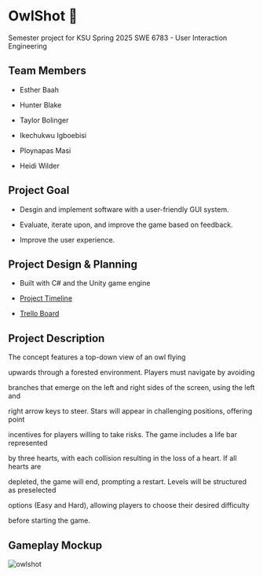 # OwlShot 🦉

<p>Semester project for KSU Spring 2025 SWE 6783 - User Interaction Engineering</p>



## Team Members

- Esther Baah

- Hunter Blake

- Taylor Bolinger


- Ikechukwu Igboebisi

- Ploynapas Masi

- Heidi Wilder



## Project Goal

- Desgin and implement software with a user-friendly GUI system.

- Evaluate, iterate upon, and improve the game based on feedback.

- Improve the user experience.



## Project Design & Planning

- Built with C# and the Unity game engine

- <a target="_blank" rel="noopener noreferrer" href="https://kennesawedu.sharepoint.com/:x:/r/sites/Team-SWE6783-S25Team3/_layouts/15/Doc2.aspx?action=edit&sourcedoc=%7B7a58ab04-f24c-4a03-92cd-a1fcfd4bbbb7%7D&wdOrigin=TEAMS-WEB.teamsSdk_ns.rwc&wdExp=TEAMS-TREATMENT&wdhostclicktime=1737464580751&web=1&clickparams=eyJBcHBOYW1lIjoiVGVhbXMtRGVza3RvcCIsIkFwcFZlcnNpb24iOiIxNDE1LzI0MTIwMTAwMjEzIn0%3D">Project Timeline</a>

- <a target="_blank" rel="noopener noreferrer" href="https://trello.com/b/42yFL22P/swe-6783-owl-shot">Trello Board</a>



## Project Description

<p>The concept features a top-down view of an owl flying

upwards through a forested environment. Players must navigate by avoiding

branches that emerge on the left and right sides of the screen, using the left and

right arrow keys to steer. Stars will appear in challenging positions, offering point

incentives for players willing to take risks. The game includes a life bar represented

by three hearts, with each collision resulting in the loss of a heart. If all hearts are

depleted, the game will end, prompting a restart. Levels will be structured as preselected

options (Easy and Hard), allowing players to choose their desired difficulty

before starting the game.</p>



## Gameplay Mockup

![owlshot](https://github.com/user-attachments/assets/d2271107-1634-4928-93e6-f8df36254af0)

